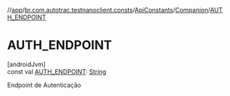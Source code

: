 //[app](../../../../index.md)/[br.com.autotrac.testnanoclient.consts](../../index.md)/[ApiConstants](../index.md)/[Companion](index.md)/[AUTH_ENDPOINT](-a-u-t-h_-e-n-d-p-o-i-n-t.md)

# AUTH_ENDPOINT

[androidJvm]\
const val [AUTH_ENDPOINT](-a-u-t-h_-e-n-d-p-o-i-n-t.md): [String](https://kotlinlang.org/api/latest/jvm/stdlib/kotlin/-string/index.html)

Endpoint de Autenticação
